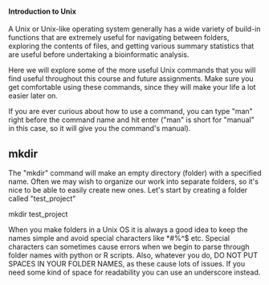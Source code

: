 #### Introduction to Unix ####

A Unix or Unix-like operating system generally has a wide variety of build-in functions that are extremely useful for navigating between folders, exploring the contents of files, and getting various summary statistics that are useful before undertaking a bioinformatic analysis. 

Here we will explore some of the more useful Unix commands that you will find useful throughout this course and future assignments. Make sure you get comfortable using these commands, since they will make your life a lot easier later on.

If you are ever curious about how to use a command, you can type "man" right before the command name and hit enter ("man" is short for "manual" in this case, so it will give you the command's manual).  


## mkdir

The "mkdir" command will make an empty directory (folder) with a specified name. Often we may wish to organize our work into separate folders, so it's nice to be able to easily create new ones.
Let's start by creating a folder called "test_project"

mkdir test_project

When you make folders in a Unix OS it is always a good idea to keep the names simple and avoid special characters like *#%^$ etc. Special characters can sometimes cause errors when we begin to parse through folder names with python or R scripts. Also, whatever you do, DO NOT PUT SPACES IN YOUR FOLDER NAMES, as these cause lots of issues. If you need some kind of space for readability you can use an underscore instead. 
